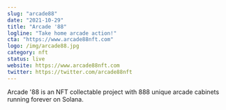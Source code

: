 ```yaml
---
slug: "arcade88"
date: "2021-10-29"
title: "Arcade '88"
logline: "Take home arcade action!"
cta: "https://www.arcade88nft.com"
logo: /img/arcade88.jpg
category: nft
status: live
website: https://www.arcade88nft.com
twitter: https://twitter.com/arcade88nft
---
```

Arcade '88 is an NFT collectable project with 888 unique arcade cabinets running forever on Solana.